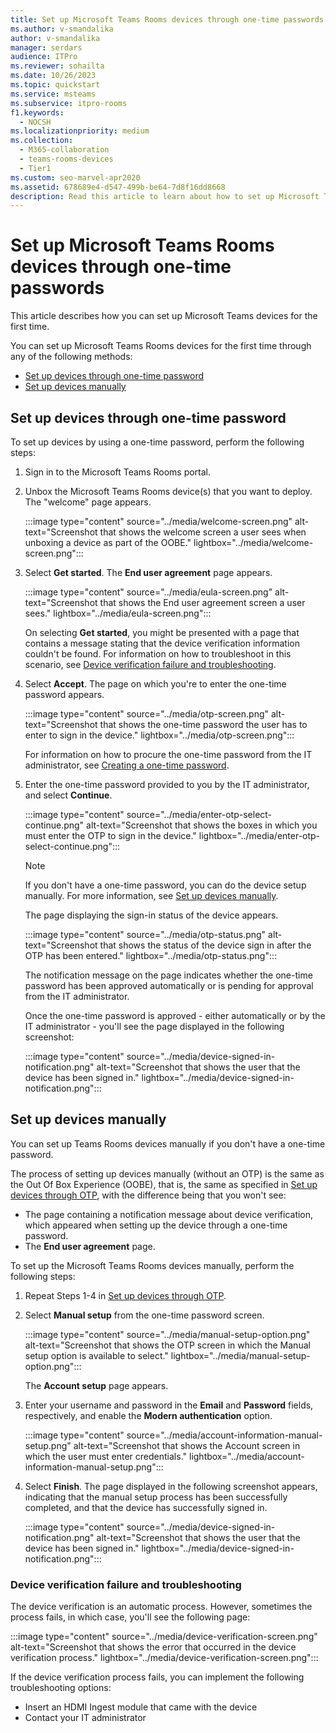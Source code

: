 ```yaml
---
title: Set up Microsoft Teams Rooms devices through one-time passwords
ms.author: v-smandalika
author: v-smandalika
manager: serdars
audience: ITPro
ms.reviewer: sohailta
ms.date: 10/26/2023
ms.topic: quickstart
ms.service: msteams
ms.subservice: itpro-rooms
f1.keywords: 
  - NOCSH
ms.localizationpriority: medium
ms.collection: 
  - M365-collaboration
  - teams-rooms-devices
  - Tier1
ms.custom: seo-marvel-apr2020
ms.assetid: 678689e4-d547-499b-be64-7d8f16dd8668
description: Read this article to learn about how to set up Microsoft Teams Rooms devices for the first time.
---
```


# Set up Microsoft Teams Rooms devices through one-time passwords

This article describes how you can set up Microsoft Teams devices for the first time.

You can set up Microsoft Teams Rooms devices for the first time through any of the following methods:

- [Set up devices through one-time password](#set-up-devices-through-one-time-password)
- [Set up devices manually](#set-up-devices-manually)

## Set up devices through one-time password

To set up devices by using a one-time password, perform the following steps:

1. Sign in to the Microsoft Teams Rooms portal.
1. Unbox the Microsoft Teams Rooms device(s) that you want to deploy. The "welcome" page appears.

   :::image type="content" source="../media/welcome-screen.png" alt-text="Screenshot that shows the welcome screen a user sees when unboxing a device as part of the OOBE." lightbox="../media/welcome-screen.png":::


1. Select **Get started**. The **End user agreement** page appears.

   :::image type="content" source="../media/eula-screen.png" alt-text="Screenshot that shows the End user agreement screen a user sees." lightbox="../media/eula-screen.png":::


   On selecting **Get started**, you might be presented with a page that contains a message stating that the device verification information couldn't be found. For information on how to troubleshoot in this scenario, see [Device verification failure and troubleshooting](#device-verification-failure-and-troubleshooting).

1. Select **Accept**. The page on which you're to enter the one-time password appears.

   :::image type="content" source="../media/otp-screen.png" alt-text="Screenshot that shows the one-time password the user has to enter to sign in the device." lightbox="../media/otp-screen.png":::

   For information on how to procure the one-time password from the IT administrator, see [Creating a one-time password](generate-otp.md#generating-a-one-time-password).

1. Enter the one-time password provided to you by the IT administrator, and select **Continue**.

   :::image type="content" source="../media/enter-otp-select-continue.png" alt-text="Screenshot that shows the boxes in which you must enter the OTP to sign in the device." lightbox="../media/enter-otp-select-continue.png":::

   > [!NOTE]
   > If you don't have a one-time password, you can do the device setup manually. For more information, see [Set up devices manually](#set-up-devices-manually).

   The page displaying the sign-in status of the device appears.

   :::image type="content" source="../media/otp-status.png" alt-text="Screenshot that shows the status of the device sign in after the OTP has been entered." lightbox="../media/otp-status.png":::

   The notification message on the page indicates whether the one-time password has been approved automatically or is pending for approval from the IT administrator.

   Once the one-time password is approved - either automatically or by the IT administrator - you'll see the page displayed in the following screenshot:

   :::image type="content" source="../media/device-signed-in-notification.png" alt-text="Screenshot that shows the user that the device has been signed in." lightbox="../media/device-signed-in-notification.png":::

## Set up devices manually

You can set up Teams Rooms devices manually if you don't have a one-time password.

The process of setting up devices manually (without an OTP) is the same as the Out Of Box Experience (OOBE), that is, the same as specified in [Set up devices through OTP](#set-up-devices-through-otp), with the difference being that you won't see:

- The page containing a notification message about device verification, which appeared when setting up the device through a one-time password.
- The **End user agreement** page.

To set up the Microsoft Teams Rooms devices manually, perform the following steps:

1. Repeat Steps 1-4 in [Set up devices through OTP](#set-up-devices-through-otp).
1. Select **Manual setup** from the one-time password screen.

   :::image type="content" source="../media/manual-setup-option.png" alt-text="Screenshot that shows the OTP screen in which the Manual setup option is available to select." lightbox="../media/manual-setup-option.png":::

   The **Account setup** page appears.

1. Enter your username and password in the **Email** and **Password** fields, respectively, and enable the **Modern authentication** option.

   :::image type="content" source="../media/account-information-manual-setup.png" alt-text="Screenshot that shows the Account screen in which the user must enter credentials." lightbox="../media/account-information-manual-setup.png":::

1. Select **Finish**. The page displayed in the following screenshot appears, indicating that the manual setup process has been successfully completed, and that the device has successfully signed in.

   :::image type="content" source="../media/device-signed-in-notification.png" alt-text="Screenshot that shows the user that the device has been signed in." lightbox="../media/device-signed-in-notification.png":::

### Device verification failure and troubleshooting

The device verification is an automatic process. However, sometimes the process fails, in which case, you'll see the following page:

:::image type="content" source="../media/device-verification-screen.png" alt-text="Screenshot that shows the error that occurred in the device verification process." lightbox="../media/device-verification-screen.png":::

If the device verification process fails, you can implement the following troubleshooting options:

- Insert an HDMI Ingest module that came with the device
- Contact your IT administrator

